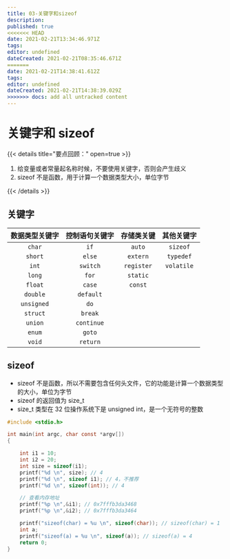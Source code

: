 ```yaml
---
title: 03-关键字和sizeof
description: 
published: true
<<<<<<< HEAD
date: 2021-02-21T13:34:46.971Z
tags: 
editor: undefined
dateCreated: 2021-02-21T08:35:46.671Z
=======
date: 2021-02-21T14:38:41.612Z
tags: 
editor: undefined
dateCreated: 2021-02-21T14:38:39.029Z
>>>>>>> docs: add all untracked content
---
```


# 关键字和 sizeof

{{< details title="要点回顾：" open=true >}}

1. 给变量或者常量起名称时候，不要使用关键字，否则会产生歧义
2. sizeof 不是函数，用于计算一个数据类型大小，单位字节

{{< /details >}}

## 关键字

| 数据类型关键字 | 控制语句关键字 | 存储类关键 | 其他关键字 |
| :------------: | :------------: | :--------: | :--------: |
|     `char`     |      `if`      |   `auto`   |  `sizeof`  |
|    `short`     |     `else`     |  `extern`  | `typedef`  |
|     `int`      |    `switch`    | `register` | `volatile` |
|     `long`     |     `for`      |  `static`  |            |
|    `float`     |     `case`     |  `const`   |            |
|    `double`    |   `default`    |            |            |
|   `unsigned`   |      `do`      |            |            |
|    `struct`    |    `break`     |            |            |
|    `union`     |   `continue`   |            |            |
|     `enum`     |     `goto`     |            |            |
|     `void`     |    `return`    |            |            |

## sizeof

- sizeof 不是函数，所以不需要包含任何头文件，它的功能是计算一个数据类型的大小，单位为字节
- sizeof 的返回值为 size_t
- size_t 类型在 32 位操作系统下是 unsigned int，是一个无符号的整数

```c
#include <stdio.h>

int main(int argc, char const *argv[])
{

    int i1 = 10;
    int i2 = 20;
    int size = sizeof(i1);
    printf("%d \n", size); // 4
    printf("%d \n", sizeof i1); // 4，不推荐
    printf("%d \n", sizeof(int)); // 4

    // 查看内存地址
    printf("%p \n",&i1); // 0x7fffb3da3468
    printf("%p \n",&i2); // 0x7fffb3da3464

    printf("sizeof(char) = %u \n", sizeof(char)); // sizeof(char) = 1
    int a;
    printf("sizeof(a) = %u \n", sizeof(a)); // sizeof(a) = 4
    return 0;
}
```
